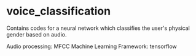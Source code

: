 # voice_classification
Contains codes for a neural network which classifies the user's physical gender based on audio.

Audio processing: MFCC
Machine Learning Framework: tensorflow
